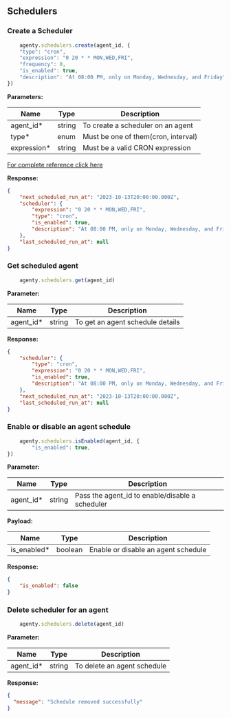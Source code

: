 ## Schedulers

### Create a Scheduler
```js
    agenty.schedulers.create(agent_id, {
    "type": "cron",
    "expression": "0 20 * * MON,WED,FRI",
    "frequency": 0,
    "is_enabled": true,
    "description": "At 08:00 PM, only on Monday, Wednesday, and Friday"
})
```
**Parameters:**

| Name        | Type   | Description                         |
| ----------- | ------ | ----------------------------------- |
| agent_id*   | string | To create a scheduler on an agent   |
| type*       | enum   | Must be one of them(cron, interval) |
| expression* | string | Must be a valid CRON expression     |


[For complete reference click here](https://agenty.com/docs/api#tag/Scheduler/operation/SchedulerController_createAgentSchedule)

**Response:**
```json
{
    "next_scheduled_run_at": "2023-10-13T20:00:00.000Z",
    "scheduler": {
        "expression": "0 20 * * MON,WED,FRI",
        "type": "cron",
        "is_enabled": true,
        "description": "At 08:00 PM, only on Monday, Wednesday, and Friday"
    },
    "last_scheduled_run_at": null
}
```

### Get scheduled agent
```js
    agenty.schedulers.get(agent_id)
```
**Parameter:**

| Name      | Type   | Description                      |
| --------- | ------ | -------------------------------- |
| agent_id* | string | To get an agent schedule details |

**Response:**
```json
{
    "scheduler": {
        "type": "cron",
        "expression": "0 20 * * MON,WED,FRI",
        "is_enabled": true,
        "description": "At 08:00 PM, only on Monday, Wednesday, and Friday"
    },
    "next_scheduled_run_at": "2023-10-13T20:00:00.000Z",
    "last_scheduled_run_at": null
}
```

### Enable or disable an agent schedule
```js
    agenty.schedulers.isEnabled(agent_id, {
        "is_enabled": true,
})
```

**Parameter:**

| Name      | Type   | Description                                     |
| --------- | ------ | ----------------------------------------------- |
| agent_id* | string | Pass the agent_id to enable/disable a scheduler |

**Payload:**

| Name        | Type    | Description                         |
| ----------- | ------- | ----------------------------------- |
| is_enabled* | boolean | Enable or disable an agent schedule |


**Response:**
```json
{
    "is_enabled": false
}
```

### Delete scheduler for an agent
```js
    agenty.schedulers.delete(agent_id)
```

**Parameter:**

| Name      | Type   | Description                 |
| --------- | ------ | --------------------------- |
| agent_id* | string | To delete an agent schedule |

**Response:**
```json
{
  "message": "Schedule removed successfully"
}
